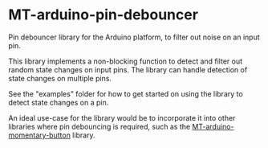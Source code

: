 # MT-arduino-pin-debouncer

Pin debouncer library for the Arduino platform, to filter out noise on an input pin.

This library implements a non-blocking function to detect and filter out random state changes on input pins. The library can handle detection of state changes on multiple pins.

See the "examples" folder for how to get started on using the library to detect state changes on a pin.

An ideal use-case for the library would be to incorporate it into other libraries where pin debouncing is required, such as the [MT-arduino-momentary-button](https://github.com/Morgritech/MT-arduino-momentary-button) library.
